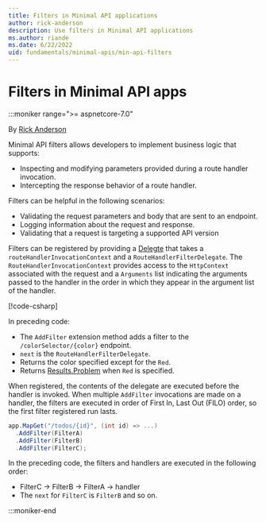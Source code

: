 ```yaml
---
title: Filters in Minimal API applications
author: rick-anderson
description: Use filters in Minimal API applications
ms.author: riande
ms.date: 6/22/2022
uid: fundamentals/minimal-apis/min-api-filters
---
```

# Filters in Minimal API apps

:::moniker range=">= aspnetcore-7.0"

By [Rick Anderson](https://twitter.com/RickAndMSFT)

Minimal API filters allows developers to implement business logic that supports:

* Inspecting and modifying parameters provided during a route handler invocation.
* Intercepting the response behavior of a route handler.

Filters can be helpful in the following scenarios:

* Validating the request parameters and body that are sent to an endpoint.
* Logging information about the request and response.
* Validating that a request is targeting a supported API version

Filters can be registered by providing a [Delegte](/dotnet/csharp/programming-guide/delegates/) that takes a `routeHandlerInvocationContext` and a `RouteHandlerFilterDelegate`. The `RouteHandlerInvocationContext` provides access to the `HttpContext` associated with the request and a `Arguments` list indicating the arguments passed to the handler in the order in which they appear in the argument list of the handler.

[!code-csharp[](~/fundamentals/minimal-apis/min-api-filters/7samples/Filters/Program.cs?name=snippet1)]

In preceding code:

* The `AddFilter` extension method adds a filter to the `/colorSelector/{color}` endpoint.
* `next` is the `RouteHandlerFilterDelegate`.
* Returns the color specified except for the `Red`.
* Returns [Results.Problem](xref:Microsoft.AspNetCore.Http.Results.Problem(ProblemDetails)) when `Red` is specified.

When registered, the contents of the delegate are executed before the handler is invoked. When multiple `AddFilter` invocations are made on a handler, the filters are executed in order of First In, Last Out (FILO) order, so the first filter registered run lasts.

```csharp
app.MapGet("/todos/{id}", (int id) => ...)
  .AddFilter(FilterA)
  .AddFilter(FilterB)
  .AddFilter(FilterC);
```

In the preceding code, the filters and handlers are executed in the following order:

* FilterC -> FilterB -> FilterA -> handler
* The `next` for `FilterC` is `FilterB` and so on.


:::moniker-end